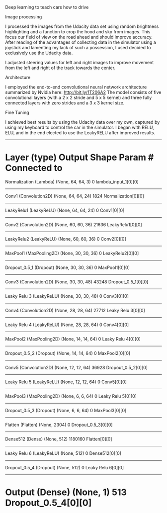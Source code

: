 
Deep learning to teach cars how to drive

Image processing

I processed the images from the Udacity data set using random brightness highlighting and a function to crop the hood and sky from images. This focus our field of view on the road ahead and should improve accuracy. After reading of the advantages of collecting data in the simulator using a joystick and lamenting my lack of such a possession, I used decided to exclusively use the Udacity data.

I adjusted steering values for left and right images to improve movement from the left and right of the track towards the center.

Architecture

I employed the end-to-end convolutional neural network architecture summarized by Nvidia here: http://bit.ly/1T206A2
The model consists of five convolutional layers (with a 2 x 2 stride and 5 x 5 kernel) and three fully connected layers with zero strides and a 3 x 3 kernel size. 

Fine Tuning

I achieved best results by using the Udacity data over my own, captured by using my keyboard to control the car in the simulator. I began with RELU, ELU, and in the end elected to use the LeakyRELU after improved results.

____________________________________________________________________________________________________
Layer (type)                     Output Shape          Param #     Connected to                     
====================================================================================================
Normalization (Lambda)           (None, 64, 64, 3)     0           lambda_input_1[0][0]             
____________________________________________________________________________________________________
Conv1 (Convolution2D)            (None, 64, 64, 24)    1824        Normalization[0][0]              
____________________________________________________________________________________________________
LeakyRelu1 (LeakyReLU)           (None, 64, 64, 24)    0           Conv1[0][0]                      
____________________________________________________________________________________________________
Conv2 (Convolution2D)            (None, 60, 60, 36)    21636       LeakyRelu1[0][0]                 
____________________________________________________________________________________________________
LeakyRelu2 (LeakyReLU)           (None, 60, 60, 36)    0           Conv2[0][0]                      
____________________________________________________________________________________________________
MaxPool1 (MaxPooling2D)          (None, 30, 30, 36)    0           LeakyRelu2[0][0]                 
____________________________________________________________________________________________________
Dropout_0.5_1 (Dropout)          (None, 30, 30, 36)    0           MaxPool1[0][0]                   
____________________________________________________________________________________________________
Conv3 (Convolution2D)            (None, 30, 30, 48)    43248       Dropout_0.5_1[0][0]              
____________________________________________________________________________________________________
Leaky Relu 3 (LeakyReLU)         (None, 30, 30, 48)    0           Conv3[0][0]                      
____________________________________________________________________________________________________
Conv4 (Convolution2D)            (None, 28, 28, 64)    27712       Leaky Relu 3[0][0]               
____________________________________________________________________________________________________
Leaky Relu 4 (LeakyReLU)         (None, 28, 28, 64)    0           Conv4[0][0]                      
____________________________________________________________________________________________________
MaxPool2 (MaxPooling2D)          (None, 14, 14, 64)    0           Leaky Relu 4[0][0]               
____________________________________________________________________________________________________
Dropout_0.5_2 (Dropout)          (None, 14, 14, 64)    0           MaxPool2[0][0]                   
____________________________________________________________________________________________________
Conv5 (Convolution2D)            (None, 12, 12, 64)    36928       Dropout_0.5_2[0][0]              
____________________________________________________________________________________________________
Leaky Relu 5 (LeakyReLU)         (None, 12, 12, 64)    0           Conv5[0][0]                      
____________________________________________________________________________________________________
MaxPool3 (MaxPooling2D)          (None, 6, 6, 64)      0           Leaky Relu 5[0][0]               
____________________________________________________________________________________________________
Dropout_0.5_3 (Dropout)          (None, 6, 6, 64)      0           MaxPool3[0][0]                   
____________________________________________________________________________________________________
Flatten (Flatten)                (None, 2304)          0           Dropout_0.5_3[0][0]              
____________________________________________________________________________________________________
Dense512 (Dense)                 (None, 512)           1180160     Flatten[0][0]                    
____________________________________________________________________________________________________
Leaky Relu 6 (LeakyReLU)         (None, 512)           0           Dense512[0][0]                   
____________________________________________________________________________________________________
Dropout_0.5_4 (Dropout)          (None, 512)           0           Leaky Relu 6[0][0]               
____________________________________________________________________________________________________
Output (Dense)                   (None, 1)             513         Dropout_0.5_4[0][0]              
================================================================================================
